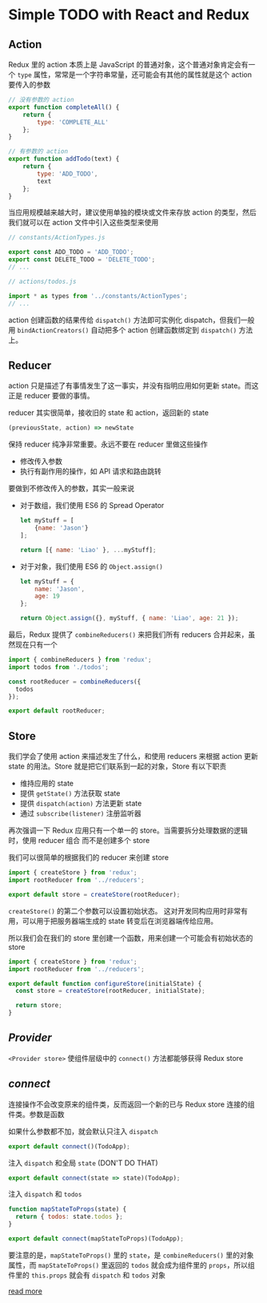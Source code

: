 # Simple TODO with React and Redux

## Action

Redux 里的 action 本质上是 JavaScript 的普通对象，这个普通对象肯定会有一个 `type` 属性，常常是一个字符串常量，还可能会有其他的属性就是这个 action 要传入的参数

```javascript
// 没有参数的 action
export function completeAll() {
	return {
		type: 'COMPLETE_ALL'
	};
}

// 有参数的 action
export function addTodo(text) {
	return {
		type: 'ADD_TODO',
		text
	};
}
```

当应用规模越来越大时，建议使用单独的模块或文件来存放 action 的类型，然后我们就可以在 action 文件中引入这些类型来使用

```javascript
// constants/ActionTypes.js

export const ADD_TODO = 'ADD_TODO';
export const DELETE_TODO = 'DELETE_TODO';
// ...

// actions/todos.js

import * as types from '../constants/ActionTypes';
// ...
```

action 创建函数的结果传给 `dispatch()` 方法即可实例化 dispatch，但我们一般用 `bindActionCreators()` 自动把多个 action 创建函数绑定到 `dispatch()` 方法上。

## Reducer

action 只是描述了有事情发生了这一事实，并没有指明应用如何更新 state。而这正是 reducer 要做的事情。

reducer 其实很简单，接收旧的 state 和 action，返回新的 state

```javascript
(previousState, action) => newState
```

保持 reducer 纯净非常重要。永远不要在 reducer 里做这些操作

- 修改传入参数
- 执行有副作用的操作，如 API 请求和路由跳转

要做到不修改传入的参数，其实一般来说

- 对于数组，我们使用 ES6 的 Spread Operator

	```javascript
	let myStuff = [
		{name: 'Jason'}
	];

	return [{ name: 'Liao' }, ...myStuff];
	```

- 对于对象，我们使用 ES6 的 `Object.assign()`

	```javascript
	let myStuff = {
		name: 'Jason',
		age: 19
	};

	return Object.assign({}, myStuff, { name: 'Liao', age: 21 });
	```

最后，Redux 提供了 `combineReducers()` 来把我们所有 reducers 合并起来，虽然现在只有一个

```javascript
import { combineReducers } from 'redux';
import todos from './todos';

const rootReducer = combineReducers({
  todos
});

export default rootReducer;
```

## Store

我们学会了使用 action 来描述发生了什么，和使用 reducers 来根据 action 更新 state 的用法。Store 就是把它们联系到一起的对象，Store 有以下职责

- 维持应用的 state
- 提供 `getState()` 方法获取 state
- 提供 `dispatch(action)` 方法更新 state
- 通过 `subscribe(listener)` 注册监听器

再次强调一下 Redux 应用只有一个单一的 store。当需要拆分处理数据的逻辑时，使用 reducer 组合 而不是创建多个 store

我们可以很简单的根据我们的 reducer 来创建 store

```javascript
import { createStore } from 'redux';
import rootReducer from '../reducers';

export default store = createStore(rootReducer);
```

`createStore()` 的第二个参数可以设置初始状态。 这对开发同构应用时非常有用，可以用于把服务器端生成的 state 转变后在浏览器端传给应用。

所以我们会在我们的 store 里创建一个函数，用来创建一个可能会有初始状态的 store

```javascript
import { createStore } from 'redux';
import rootReducer from '../reducers';

export default function configureStore(initialState) {
  const store = createStore(rootReducer, initialState);

  return store;
}
```

## *Provider*

`<Provider store>` 使组件层级中的 `connect()` 方法都能够获得 Redux store

## *connect*

连接操作不会改变原来的组件类，反而返回一个新的已与 Redux store 连接的组件类。参数是函数

如果什么参数都不加，就会默认只注入 `dispatch`

```javascript
export default connect()(TodoApp);
```

注入 `dispatch` 和全局 `state` (DON'T DO THAT)

```javascript
export default connect(state => state)(TodoApp);
```

注入 `dispatch` 和 `todos`

```javascript
function mapStateToProps(state) {
  return { todos: state.todos };
}

export default connect(mapStateToProps)(TodoApp);
```

要注意的是，`mapStateToProps()` 里的 `state`，是 `combineReducers()` 里的对象属性，而 `mapStateToProps()` 里返回的 `todos` 就会成为组件里的 `props`，所以组件里的 `this.props` 就会有 `dispatch` 和 `todos` 对象

[read more](http://camsong.github.io/redux-in-chinese/docs/react-redux/api.html)

